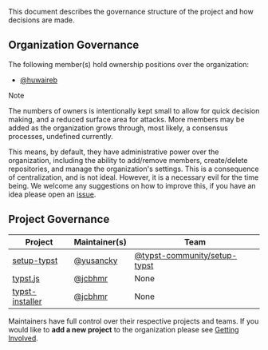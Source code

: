 This document describes the governance structure of the project and how decisions are made.

## Organization Governance
The following member(s) hold ownership positions over the organization:
- [@huwaireb]

> [!NOTE]
> The numbers of owners is intentionally kept small to allow for quick decision making, and a reduced surface area for attacks. More members may be added as the organization grows through, most likely, a consensus processes, undefined currently.

This means, by default, they have administrative power over the organization, including the ability to add/remove members, create/delete repositories, and manage the organization's settings. This is a consequence of centralization, and is not ideal. However, it is a necessary evil for the time being. We welcome any suggestions on how to improve this, if you have an idea please open an [issue](https://github.com/typst-community/org/issues/new).

## Project Governance
| Project           | Maintainer(s)  | Team                           |
| ----------------- | -------------- | ------------------------------ |
| [setup-typst]     | [@yusancky]    | [@typst-community/setup-typst] |
| [typst.js]        | [@jcbhmr]      | None                           |
| [typst-installer] | [@jcbhmr]      | None                           |

Maintainers have full control over their respective projects and teams.
If you would like to **add a new project** to the organization please see [Getting Involved](CONTRIBUTING.md#getting-involved).

[@huwaireb]: https://github.com/huwaireb
[@jcbhmr]: https://github.com/jcbhmr
[@yusancky]: https://github.com/yusancky

[@typst-community/setup-typst]: https://github.com/orgs/typst-community/teams/setup-typst

[setup-typst]: https://github.com/typst-community/setup-typst
[typst.js]: https://github.com/typst-community/typst.js
[typst-installer]: https://github.com/typst-community/typst-installer
